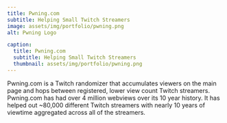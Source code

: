 ```yaml
---
title: Pwning.com 
subtitle: Helping Small Twitch Streamers 
image: assets/img/portfolio/pwning.png 
alt: Pwning Logo 

caption:
  title: Pwning.com
  subtitle: Helping Small Twitch Streamers 
  thumbnail: assets/img/portfolio/pwning.png 
---
```


Pwning.com is a Twitch randomizer that accumulates viewers on the main page and hops between registered, lower view count Twitch streamers.
Pwning.com has had over 4 million webviews over its 10 year history.
It has helped out ~80,000 different Twitch streamers with nearly 10 years of viewtime aggregated across all of the streamers.

